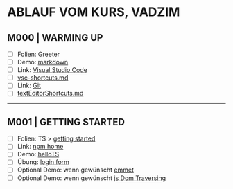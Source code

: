 # ABLAUF VOM KURS, VADZIM

## M000 | WARMING UP

- [ ] Folien: Greeter
- [ ] Demo: [markdown](markdown.md)
- [ ] Link: [Visual Studio Code](https://code.visualstudio.com/)
- [ ] [vsc-shortcuts.md](shortcuts/shortcuts-vscode.md)
- [ ] Link: [Git](https://git-scm.com)
- [ ] [textEditorShortcuts.md](SHORTCUTS/SHORTCUTS-EDITOR.md)

---

## M001 | GETTING STARTED

- [ ] Folien: TS > [getting started](slides/typescript.md#getting-started)
- [ ] Link: [npm home](https://www.npmjs.com/)
- [ ] Demo: [helloTS](getting-started/hellots.ts)
- [ ] Übung: [login form](getting-started/login.ts)
- [ ] Optional Demo: wenn gewünscht [emmet]()
- [ ] Optional Demo: wenn gewünscht [js Dom Traversing]()

<!--

---

## MXXX | TYPES

- [ ] Theorie: [types](slides/typescript.md#types)
- [ ] Demo: [primitives](types/primitives.ts)
- [ ] Übung: [Taschenrechner](types/rechner.ts)
- [ ] Demo: [any vs. unknown, assertion](types/anyversusunknown.ts)

---

## MXXX | FUNCTIONS

- [ ] Theorie: [functions](slides/typescript.md#functions)
- [ ] return type
- [ ] function type
- [ ] generic function
- [ ] Demo: [functions](functions/functions.ts)
- [ ] Übung: [fetch-todos](functions/fetch-todos.ts)

---

## MXXX | DATA STRUCTURES

- [ ] Demo: [arrays](structures/arrays.ts)
- [ ] Demo: [tuples](structures/tuples.ts)
- [ ] Übung: [arrays](structures/ue-array-iteration.ts)
- [ ] Demo: [objects](structures/objects.ts)
- [ ] Optional Map & Set?

---

## MXXX | CUSTOM PRIMITIVES

- [ ] Theorie & Demo: [union](types/unions.ts)
- [ ] Theorie & Demo: [literal type](types/literaltypes.ts)
- [ ] Theorie & Demo: [enum](types/enums.ts)
- [ ] Übung: [Pizzabestellung](types/ue-pizza.ts)

---

## MXXX | AMBIENTS (NAMESPASES / MODULES)

- [ ] Theorie:
- [ ] Demo: [namespaces](ambients/namespaces.ts)

---

## MXXX | DECLARATION FILES

- [ ] Link: <https://definitelytyped.org/>
- [ ] Demo: [declare](declarations/declarations.ts)

---

## MXXX | CLASSES & INTERFACES

- [ ] Theorie:
- [ ] Demo:
- [ ] [interfaces]()

---

## MXXX | DECORATORS

- [ ] Theorie:
- [ ] Demo:

---

## MXXX | promise?

- [ ] Theorie:
- [ ] Demo:

---

## MXXX | service worker?

- [ ] Theorie:
- [ ] Demo:

---

## MXXX | TYPE NARROWING & TYPE GUARDS ##

- [ ] Theorie:
- [ ] Demo:

-->

